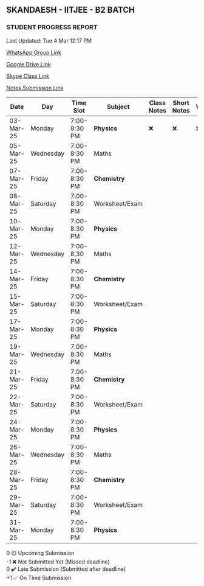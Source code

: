 ## SKANDAESH - IITJEE - B2 BATCH

### STUDENT PROGRESS REPORT

Last Updated: Tue 4 Mar 12:17 PM

[WhatsApp Group Link](https://chat.whatsapp.com/H6FyaXnzfB2JJCCgXp27s5)

[Google Drive Link](https://drive.google.com/drive/folders/1NOIOs7S4-94Z54XTygiZffuKPGBe5Z5I?usp=drive_link)

[Skype Class Link](https://join.skype.com/qTgv34k7jW4S)

[Notes Submission Link](https://forms.gle/bvWdTWgLTz1ocF2h7)

| Date       | Day        | Time Slot      | Subject           | Class Notes | Short Notes | Worksheet |
|------------|------------|----------------|-------------------|-------------|-------------|-----------|
| 03-Mar-25  | Monday    | 7:00-8:30 PM  | **Physics**         |      ❌     |      ❌     |     ❌     |
| 05-Mar-25  | Wednesday | 7:00-8:30 PM  | Maths               |             |             |           |
| 07-Mar-25  | Friday    | 7:00-8:30 PM  | **Chemistry**       |             |             |           |
| 08-Mar-25  | Saturday  | 7:00-8:30 PM  | Worksheet/Exam      |             |             |           |
| 10-Mar-25  | Monday    | 7:00-8:30 PM  | **Physics**         |             |             |           |
| 12-Mar-25  | Wednesday | 7:00-8:30 PM  | Maths               |             |             |           |
| 14-Mar-25  | Friday    | 7:00-8:30 PM  | **Chemistry**       |             |             |           |
| 15-Mar-25  | Saturday  | 7:00-8:30 PM  | Worksheet/Exam      |             |             |           |
| 17-Mar-25  | Monday    | 7:00-8:30 PM  | **Physics**         |             |             |           |
| 19-Mar-25  | Wednesday | 7:00-8:30 PM  | Maths               |             |             |           |
| 21-Mar-25  | Friday    | 7:00-8:30 PM  | **Chemistry**       |             |             |           |
| 22-Mar-25  | Saturday  | 7:00-8:30 PM  | Worksheet/Exam      |             |             |           |
| 24-Mar-25  | Monday    | 7:00-8:30 PM  | **Physics**         |             |             |           |
| 26-Mar-25  | Wednesday | 7:00-8:30 PM  | Maths               |             |             |           |
| 28-Mar-25  | Friday    | 7:00-8:30 PM  | **Chemistry**       |             |             |           |
| 29-Mar-25  | Saturday  | 7:00-8:30 PM  | Worksheet/Exam      |             |             |           |
| 31-Mar-25  | Monday    | 7:00-8:30 PM  | **Physics**         |             |             |           |

0 🟡 Upcoming Submission\
-1 ❌ Not Submitted Yet (Missed deadline)\
0 ✔️ Late Submission (Submitted after deadline)\
+1 ✅ On Time Submission
